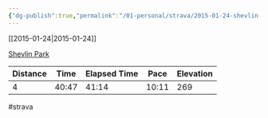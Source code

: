 ```yaml
---
{"dg-publish":true,"permalink":"/01-personal/strava/2015-01-24-shevlin-park/"}
---
```



[[2015-01-24\|2015-01-24]]

[Shevlin Park](https://www.strava.com/activities/255526528)

| Distance | Time  | Elapsed Time | Pace  | Elevation |
| -------- | ----- | ------------ | ----- | --------- |
| 4        | 40:47 | 41:14        | 10:11 | 269       |




#strava
